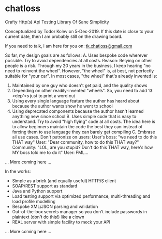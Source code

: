 # chatloss
Crafty Http(s) Api Testing Library Of Sane Simplicity

Conceptualized by Todor Kolev on 5-Dec-2019. If this date is close to your current date, then I am probably still on the drawing board.

If you need to talk, I am here for you on: tk.chatloss@gmail.com

So far, my design goals are as follows:
A. Uses bespoke code wherever possible. Try to avoid dependencies at all costs.
   Reason: Relying on other people is a risk. Through my 20 years in the business, I keep hearing "no need to reinvent the wheel".
   However, "the wheel" is, at best, not perfectly suitable for "your car". In most cases, "the wheel" that's already invented is:
   1. Maintained by one guy who doesn't get paid, and the quality shows
   2. Depending on other readily-invented "wheels". So, you need to add 13 <dep'>s just to print a word out
   3. Using every single language feature the author has heard about because the author wants show he went to school
   4. Using deprecated components because the author hasn't learned anything new since school
B. Uses simple code that is easy to understand. Try to avoid "high flying" code at all costs.
   The idea here is to allow beginners maintain the code the best they can instead of forcing them to use language they can barely
   get compiling
C. Embrase all use cases. Don't patronize on users:
   User's boss: "we need to do this THAT way"
   User: "Dear community, how to do this THAT way?"
   Community: "LOL, are you stupid? Don't do this THAT way, here's how MY boss told me to do it"
   User: FML...

... More coming here ...

In the works: 
* Simple as a brick (and equally useful) HTTP/S client
* SOAP/REST support as standard
* Java and Python support
* Load testing support via optimized performance, multi-threading and load profile modelling
* Bespoke XML/JSON parsing and validation
* Out-of-the-box secrets manager so you don't include passwords in plaintext (don't do this!) like a clown
* REAL server with simple facility to mock your API

... More coming here ...


